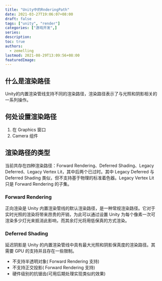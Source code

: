 ```yaml
---
title: "Unity中的RnderingPath"
date: 2021-03-27T19:06:07+08:00
draft: false
tags: ["unity", "render"]
categories: ["游戏开发",]
series:
description:
toc: true
authors:
  - zemelling
lastmod: 2021-08-29T13:09:56+08:00
featuredImage:
---
```


## 什么是渲染路径

Unity的内置渲染管线支持不同的渲染路径，渲染路径表示了与光照和阴影相关的一系列操作。

## 何处设置渲染路径

1. 在 Graphics 窗口
2. Camera 组件

## 渲染路径的类型

当前共存在四种渲染路径：Forward Rendering、Deferred Shading、Legacy Deferred、Legacy Vertex Lit，其中后两个已过时。其中 Legacy Deferred 与 Deferred Shading 类似，但不支持基于物理的标准着色器。Legacy Vertex Lit 只是 Forward Rendering 的子集。

### Forward Rendering

正向渲染是 Unity 内置渲染管线的默认渲染路径，是一种常规渲染路径。它对于实时光照的渲染将带来昂贵的开销，为此可以通过设置 Unity 为每个像素一次可渲染多少灯光来抵消此影响，而其余灯光将用低保真的方式渲染。

### Deferred Shading

延迟阴影是 Unity 的内置渲染管线中具有最大光照和阴影保真度的渲染路径。其需要 GPU 的支持并且存在一些限制。
* 不支持半透明对象( Forward Rendering 支持)
* 不支持正交投影( Forward Rendering 支持)
* 硬件级别的抗锯齿(可用后期处理实现类似的效果)